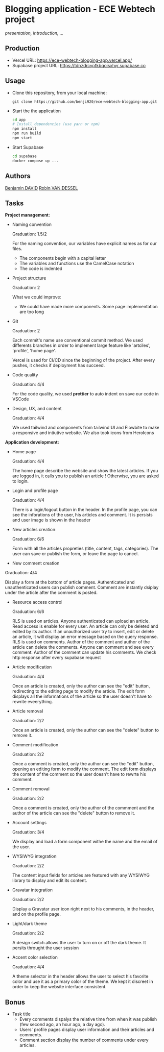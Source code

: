 
# Blogging application - ECE Webtech project

*presentation, introduction, ...*

## Production 

- Vercel URL: https://ece-webtech-blogging-app.vercel.app/
- Supabase project URL: https://tdnzdrcypfkbqoisxhyr.supabase.co

## Usage

* Clone this repository, from your local machine:
  ```
  git clone https://github.com/benji920/ece-webtech-blogging-app.git
  ```
* Start the the application
  ```bash
  cd app
  # Install dependencies (use yarn or npm)
  npm install
  npm run build
  npm start
  ```
* Start Supabase
  ```bash
  cd supabase
  docker compose up ...
  ```

## Authors

[Benjamin DAVID](https://github.com/benji920)
[Robin VAN DESSEL](https://github.com/vdRobin)

## Tasks
  
**Project management:**

* Naming convention 

  Graduation: 1.5/2
  
  For the naming convention, our variables have explicit names as for our files.

  - The components begin with a capital letter
  - The variables and functions use the CamelCase notation
  - The code is indented
 

* Project structure   
  
  Graduation: 2
  
  What we could improve:

  - We could have made more components. Some page implementation are too long
  
* Git   
  
  Graduation: 2
  
  Each commit's name use conventional commit method. We used differents branches in order to implement large feature like 'artciles', 'profile', 'home page'. 
  
  Vercel is used for CI/CD since the beginning of the project. After every pushes, it checks if deployment has succeed.
  
* Code quality

  Graduation: 4/4

  For the code quality, we used **prettier** to auto indent on save our code in VSCode
  
* Design, UX, and content   
  
  
  Graduation: 4/4
  
  We used tailwind and components from tailwind UI and Flowbite to make a responsive and intiutive website. We also took icons from HeroIcons

**Application development:**

* Home page   
  
  Graduation: 4/4
  
  The home page describe the website and show the latest articles. If you are logged in, it calls you to publish an article ! Otherwise, you are asked to login.
  
* Login and profile page   
  
  Graduation: 4/4
  
  There is a login/logout button in the header. In the profile page, you can see the inforations of the user, his articles and comment. It is persists and user image is shown in the header
  
* New articles creation   
  
  Graduation: 6/6
  
  Form with all the articles propreties (title, content, tags, categories). The user can save or publish the form, or leave the page to cancel.
  
* New comment creation   
 
 Graduation: 4/4
 
 Display a form at the bottom of article pages. Authenticated and unauthenticated users can publish comment. Comment are instantly dsiplay under the article after the comment is posted. 
 
* Resource access control   
  
  Graduation: 6/6
  
  RLS is used on articles. Anyone authenticated can upload an article. Read access is enable for every user. An article can only be deleted and edited by its author. 
  If an unauthorized user try to insert, edit or delete an article, it will display an error message based on the query response.
  RLS is used on comments. Author of the comment and author of the article can delete the comments. Anyone can comment and see every comment. Author of the comment can update his comments.
  We check http response after every supabase request
  
* Article modification   
  
  Graduation: 4/4
  
  Once an article is created, only the author can see the "edit" button, redirecting to the editing page to modify the article. The edit form displays all the informations of the article so the user doesn't have to rewrite eveerything.
  
* Article removal   
  
  Graduation: 2/2
  
  Once an article is created, only the author can see the "delete" button to remove it.
  
* Comment modification   
  
  Graduation: 2/2
  
  Once a comment is created, only the author can see the "edit" button, opening an editing form to modify the comment. The edit form displays the content of the comment so the user doesn't have to rewrte his comment.
  
* Comment removal   
  
  Graduation: 2/2
  
  Once a comment is created, only the author of the commment and the author of the article can see the "delete" button to remove it.
  
* Account settings   
  
  Graduation: 3/4
  
  We display and load a form component withe the name and the email of the user. 
  
* WYSIWYG integration   
  
  Graduation: 2/2
  
  The content input fields for articles are featured with any WYSIWYG library to display and edit its content.
  
* Gravatar integration   
  
  Graduation: 2/2
  
  Display a Gravatar user icon right next to his comments, in the header, and on the profile page.
  
* Light/dark theme   
  
  Graduation: 2/2
  
  A design switch allows the user to turn on or off the dark theme. It persits throught the user session
  
* Accent color selection   
  
  Graduation: 4/4
  
  A theme selector in the header allows the user to select his favorite color and use it as a primary color of the theme. We kept it discreet in order to keep the website interface consistent.

## Bonus

* Task title   
  - Every comments dispalys the relative time from when it was publish (few second ago, an hour ago, a day ago).
  - Users' profile pages display user information and their articles and comments.
  - Comment section display the number of comments under every articles.

